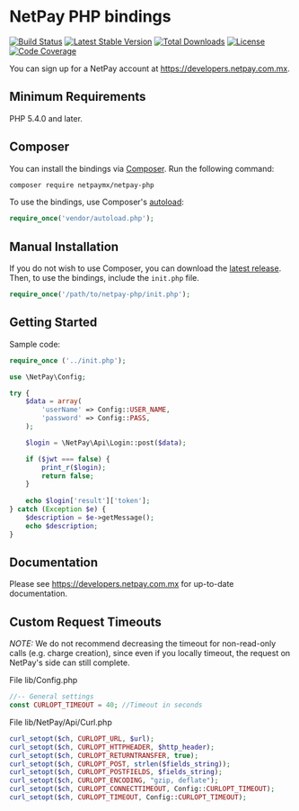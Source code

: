 # NetPay PHP bindings

[![Build Status](https://travis-ci.org/netpay-ecommerce/netpay-php.svg?branch=master)](https://travis-ci.com/netpay-ecommerce/netpay-php)
[![Latest Stable Version](https://poser.pugx.org/netpay/netpay-php/v/stable.svg)](https://packagist.org/packages/netpay/netpay-php)
[![Total Downloads](https://poser.pugx.org/netpay/netpay-php/downloads.svg)](https://packagist.org/packages/netpay/netpay-php)
[![License](https://poser.pugx.org/netpay/netpay-php/license.svg)](https://packagist.org/packages/netpay/netpay-php)
[![Code Coverage](https://coveralls.io/repos/netpay/netpay-php/badge.svg?branch=master)](https://coveralls.io/r/netpay/netpay-php?branch=master)

You can sign up for a NetPay account at https://developers.netpay.com.mx.

## Minimum Requirements

PHP 5.4.0 and later.

## Composer

You can install the bindings via [Composer](http://getcomposer.org/). Run the following command:

```bash
composer require netpaymx/netpay-php
```

To use the bindings, use Composer's [autoload](https://getcomposer.org/doc/01-basic-usage.md#autoloading):

```php
require_once('vendor/autoload.php');
```

## Manual Installation

If you do not wish to use Composer, you can download the [latest release](https://github.com/netpay/netpay-php/releases). Then, to use the bindings, include the `init.php` file.

```php
require_once('/path/to/netpay-php/init.php');
```

## Getting Started

Sample code:

```php
require_once ('../init.php');

use \NetPay\Config;

try {
    $data = array(
        'userName' => Config::USER_NAME,
        'password' => Config::PASS,
    );

    $login = \NetPay\Api\Login::post($data);

    if ($jwt === false) {
        print_r($login);
        return false;
    }
    
    echo $login['result']['token'];
} catch (Exception $e) {
    $description = $e->getMessage();
    echo $description;
}
```

## Documentation

Please see https://developers.netpay.com.mx for up-to-date documentation.

## Custom Request Timeouts

*NOTE:* We do not recommend decreasing the timeout for non-read-only calls (e.g. charge creation), since even if you locally timeout, the request on NetPay's side can still complete.

File lib/Config.php

```php
//-- General settings
const CURLOPT_TIMEOUT = 40; //Timeout in seconds
```

File lib/NetPay/Api/Curl.php

```php
curl_setopt($ch, CURLOPT_URL, $url);
curl_setopt($ch, CURLOPT_HTTPHEADER, $http_header);
curl_setopt($ch, CURLOPT_RETURNTRANSFER, true);
curl_setopt($ch, CURLOPT_POST, strlen($fields_string));
curl_setopt($ch, CURLOPT_POSTFIELDS, $fields_string);
curl_setopt($ch, CURLOPT_ENCODING, "gzip, deflate");
curl_setopt($ch, CURLOPT_CONNECTTIMEOUT, Config::CURLOPT_TIMEOUT);
curl_setopt($ch, CURLOPT_TIMEOUT, Config::CURLOPT_TIMEOUT);
```